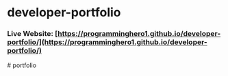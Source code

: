 # developer-portfolio
### Live Website: [https://programminghero1.github.io/developer-portfolio/](https://programminghero1.github.io/developer-portfolio/)
#   p o r t f o l i o  
 